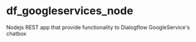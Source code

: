 # df_googleservices_node
Nodejs REST app that provide functionality to Dialogflow GoogleService's chatbox
